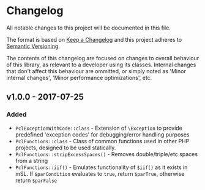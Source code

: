 # Changelog

All notable changes to this project will be documented in this file.

The format is based on [Keep a Changelog](http://keepachangelog.com/) and this project adheres to
[Semantic Versioning](http://semver.org/).

The contents of this changelog are focused on changes to overall behaviour of this library, as relevant to a developer
using its classes. Internal changes that don't affect this behaviour are ommitted, or simply noted as 'Minor internal
changes', 'Minor performance optimizations', etc.

## v1.0.0 - 2017-07-25
### Added
 - `PclExceptionWithCode::class` - Extension of `\Exception` to provide predefined 'exception codes' for debugging/error
    handling purposes
 - `PclFunctions::class` - Class of common functions used in other PHP projects, designed to be used statically.
 - `PclFunctions::stripExcessSpaces()` - Removes double/triple/etc spaces from a string
 - `PclFunctions::iif()` - Emulates functionality of `$iif()` as it exists in mSL. If `$parCondition` evaluates to
    `true`, return `$parTrue`, otherwise return `$parFalse`
